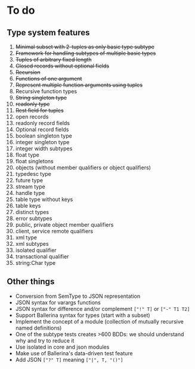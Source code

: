 # To do

## Type system features

1. ~~Minimal subset with 2-tuples as only basic type subtype~~
2. ~~Framework for handling subtypes of multiple basic types~~
3. ~~Tuples of arbitrary fixed length~~
4. ~~Closed records without optional fields~~
5. ~~Recursion~~
6. ~~Functions of one argument~~
7. ~~Represent multiple function arguments using tuples~~
8. Recursive function types
9. ~~String singleton type~~
10. ~~readonly type~~
11. ~~Rest field for tuples~~
12. open records
13. readonly record fields
14. Optional record fields
15. boolean singleton type
16. integer singleton type
17. integer width subtypes
18. float type
19. float singletons
20. objects (without member qualifiers or object qualifiers)
21. typedesc type
22. future type
23. stream type
24. handle type
25. table type without keys
26. table keys
27. distinct types
28. error subtypes
29. public, private object member qualifiers
30. client, service remote qualifiers
31. xml type
32. xml subtypes
33. isolated qualifier
32. transactional qualifier
33. string:Char type

## Other things

* Conversion from SemType to JSON representation
* JSON syntax for varargs functions
* JSON syntax for difference and/or complement `["!" T]` or `["-" T1 T2]`
* Support Ballerina syntax for types (start with a subset)
* Implement the concept of a module (collection of mutually recursive named definitions)
* One of the subtype tests creates >600 BDDs: we should understand why and try to reduce it
* Use isolated in core and json modules
* Make use of Ballerina's data-driven test feature
* Add JSON `["?" T]` meaning `["|", T, "()"]`

